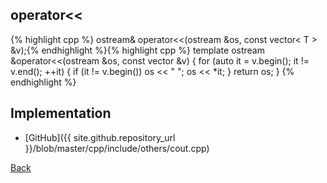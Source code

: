 ## operator<<

{% highlight cpp %}
ostream& operator<<(ostream &os, const vector< T > &v);{% endhighlight %}{% highlight cpp %}
template <class T>
ostream &operator<<(ostream &os, const vector<T> &v) {
  for (auto it = v.begin(); it != v.end(); ++it) {
    if (it != v.begin()) os << " ";
    os << *it;
  }
  return os;
}
{% endhighlight %}

## Implementation

- [GitHub]({{ site.github.repository_url }}/blob/master/cpp/include/others/cout.cpp)

[Back](../..)
